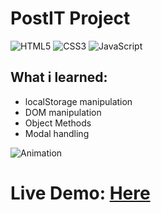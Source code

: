 # PostIT Project

![HTML5](https://img.shields.io/badge/html5-%23E34F26.svg?style=for-the-badge&logo=html5&logoColor=white) ![CSS3](https://img.shields.io/badge/css3-%231572B6.svg?style=for-the-badge&logo=css3&logoColor=white) ![JavaScript](https://img.shields.io/badge/javascript-%23323330.svg?style=for-the-badge&logo=javascript&logoColor=%23F7DF1E)

## What i learned:
* localStorage manipulation
* DOM manipulation
* Object Methods
* Modal handling


![Animation](https://user-images.githubusercontent.com/6069906/169909555-27de72f7-3ad6-45ed-8694-243e3db481bc.gif)




# Live Demo: [Here](https://hditano.github.io/PostIT_Project/)
